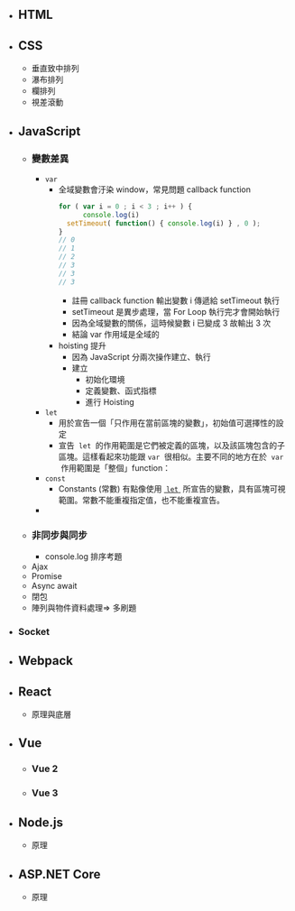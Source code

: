 - ## HTML
- ## CSS
	- 垂直致中排列
	- 瀑布排列
	- 欄排列
	- 視差滾動
- ## JavaScript
	- ### 變數差異
		- `var`
			- 全域變數會汙染 window，常見問題 callback function
			  ```js
			  for ( var i = 0 ; i < 3 ; i++ ) {
			    	console.log(i)
			  	setTimeout( function() { console.log(i) } , 0 );
			  }
			  // 0
			  // 1
			  // 2
			  // 3
			  // 3
			  // 3
			  ```
				- 註冊 callback function 輸出變數 i 傳遞給 setTimeout 執行
				- setTimeout 是異步處理，當 For Loop 執行完才會開始執行
				- 因為全域變數的關係，這時候變數 i 已變成 3 故輸出 3 次
				- 結論 var 作用域是全域的
			- hoisting 提升
				- 因為 JavaScript 分兩次操作建立、執行
				- 建立
					- 初始化環境
					- 定義變數、函式指標
					- 進行 Hoisting
		- `let`
			- 用於宣告一個「只作用在當前區塊的變數」，初始值可選擇性的設定
			- 宣告  `let`  的作用範圍是它們被定義的區塊，以及該區塊包含的子區塊。這樣看起來功能跟 `var`  很相似。主要不同的地方在於  `var`  作用範圍是「整個」function：
		- `const`
			- Constants (常數) 有點像使用 [ `let` ](https://developer.mozilla.org/zh-TW/docs/Web/JavaScript/Reference/Statements/let) 所宣告的變數，具有區塊可視範圍。常數不能重複指定值，也不能重複宣告。
		-
	- ### 非同步與同步
		- console.log 排序考題
	- Ajax
	- Promise
	- Async await
	- 閉包
	- 陣列與物件資料處理=> 多刷題
- ### Socket
- ## Webpack
- ## React
	- 原理與底層
- ## Vue
	- ### Vue 2
	- ### Vue 3
- ## Node.js
	- 原理
- ## ASP.NET Core
	- 原理